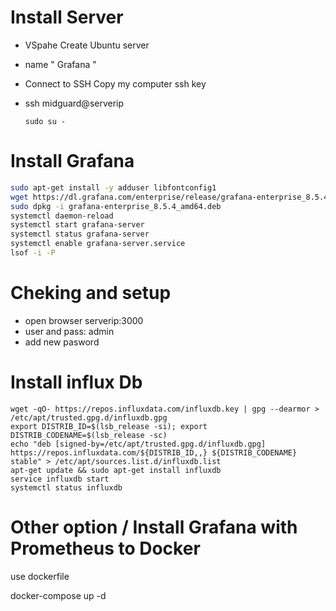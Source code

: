 # Install Server

- VSpahe Create Ubuntu server
- name " Grafana "
- Connect to SSH Copy my computer ssh key
- ssh midguard@serverip

      sudo su -

# Install Grafana
```bash
sudo apt-get install -y adduser libfontconfig1
wget https://dl.grafana.com/enterprise/release/grafana-enterprise_8.5.4_amd64.deb
sudo dpkg -i grafana-enterprise_8.5.4_amd64.deb
systemctl daemon-reload
systemctl start grafana-server
systemctl status grafana-server
systemctl enable grafana-server.service
lsof -i -P
```
# Cheking and setup

- open browser serverip:3000
- user and pass: admin
- add new pasword

# Install influx Db

    wget -qO- https://repos.influxdata.com/influxdb.key | gpg --dearmor > /etc/apt/trusted.gpg.d/influxdb.gpg
    export DISTRIB_ID=$(lsb_release -si); export DISTRIB_CODENAME=$(lsb_release -sc)
    echo "deb [signed-by=/etc/apt/trusted.gpg.d/influxdb.gpg] https://repos.influxdata.com/${DISTRIB_ID,,} ${DISTRIB_CODENAME} stable" > /etc/apt/sources.list.d/influxdb.list
    apt-get update && sudo apt-get install influxdb
    service influxdb start
    systemctl status influxdb
# Other option / Install Grafana with Prometheus to Docker

use dockerfile

docker-compose up -d



    
